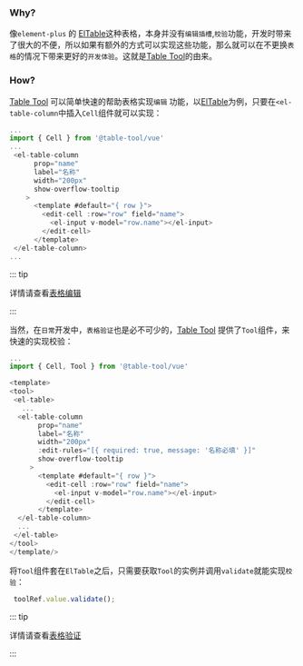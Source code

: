 ### Why?

像`element-plus` 的 [ElTable](https://element-plus.org/zh-CN/component/table.html)这种表格，本身并没有`编辑插槽`,`校验`功能，开发时带来了很大的不便，所以如果有额外的方式可以实现这些功能，那么就可以在不更换`表格`的情况下带来更好的`开发体验`。这就是[Table Tool](https://github.com/RadiumAg/table-tool)的由来。



### How?

 [Table Tool](https://github.com/RadiumAg/table-tool) 可以简单快速的帮助表格实现`编辑` 功能，以[ElTable](https://element-plus.org/zh-CN/component/table.html)为例，只要在`<el-table-column`中插入`Cell`组件就可以实现：

```typescript
...
import { Cell } from '@table-tool/vue'
...
 <el-table-column
      prop="name"
      label="名称"
      width="200px"
      show-overflow-tooltip
    >
      <template #default="{ row }">
        <edit-cell :row="row" field="name">
          <el-input v-model="row.name"></el-input>
        </edit-cell>
      </template>
 </el-table-column>
...
```

::: tip

详情请查看[表格编辑](https://radiumag.github.io/table-tool/guide/edit-cell.html)

:::



当然，在`日常`开发中，`表格验证`也是必不可少的，[Table Tool](https://github.com/RadiumAg/table-tool) 提供了`Tool`组件，来快速的实现校验：

```typescript
...
import { Cell, Tool } from '@table-tool/vue'

<template> 
<tool>
 <el-table>
   ...
  <el-table-column
       prop="name"
       label="名称"
       width="200px"
       :edit-rules="[{ required: true, message: '名称必填' }]"
       show-overflow-tooltip
     >
       <template #default="{ row }">
         <edit-cell :row="row" field="name">
           <el-input v-model="row.name"></el-input>
         </edit-cell>
       </template>
  </el-table-column>
  ...
 </el-table>
</tool>
</template/>
```

将`Tool`组件套在`ElTable`之后，只需要获取`Tool`的实例并调用`validate`就能实现`校验`：

```typescript
 toolRef.value.validate();
```

::: tip

详情请查看[表格验证](https://radiumag.github.io/table-tool/guide/validate.html)

:::



### 



### 


